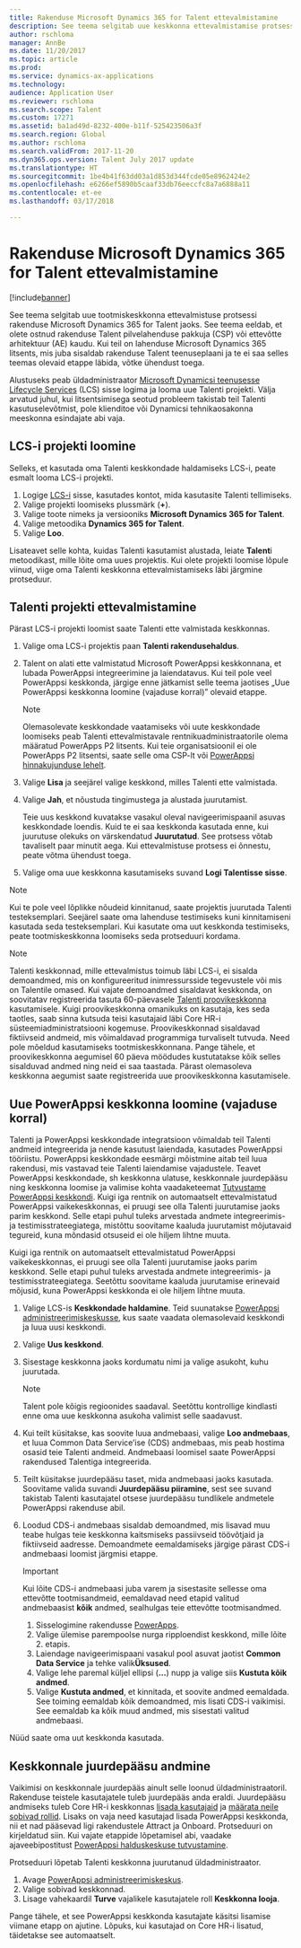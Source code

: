 ```yaml
---
title: Rakenduse Microsoft Dynamics 365 for Talent ettevalmistamine
description: See teema selgitab uue keskkonna ettevalmistamise protsessi rakenduse Microsoft Dynamics 365 for Talent jaoks.
author: rschloma
manager: AnnBe
ms.date: 11/20/2017
ms.topic: article
ms.prod: 
ms.service: dynamics-ax-applications
ms.technology: 
audience: Application User
ms.reviewer: rschloma
ms.search.scope: Talent
ms.custom: 17271
ms.assetid: ba1ad49d-8232-400e-b11f-525423506a3f
ms.search.region: Global
ms.author: rschloma
ms.search.validFrom: 2017-11-20
ms.dyn365.ops.version: Talent July 2017 update
ms.translationtype: HT
ms.sourcegitcommit: 1be4b41f63dd03a1d853d344fcde05e8962424e2
ms.openlocfilehash: e6266ef5890b5caaf33db76eeccfc8a7a6888a11
ms.contentlocale: et-ee
ms.lasthandoff: 03/17/2018

---
```

# <a name="provision-microsoft-dynamics-365-for-talent"></a>Rakenduse Microsoft Dynamics 365 for Talent ettevalmistamine

[!include[banner](includes/banner.md)]

See teema selgitab uue tootmiskeskkonna ettevalmistuse protsessi rakenduse Microsoft Dynamics 365 for Talent jaoks. See teema eeldab, et olete ostnud rakenduse Talent pilvelahenduse pakkuja (CSP) või ettevõtte arhitektuur (AE) kaudu. Kui teil on lahenduse Microsoft Dynamics 365 litsents, mis juba sisaldab rakenduse Talent teenuseplaani ja te ei saa selles teemas olevaid etappe läbida, võtke ühendust toega.

Alustuseks peab üldadministraator [Microsoft Dynamicsi teenusesse Lifecycle Services](http://lcs.dynamics.com) (LCS) sisse logima ja looma uue Talenti projekti. Välja arvatud juhul, kui litsentsimisega seotud probleem takistab teil Talenti kasutuselevõtmist, pole klienditoe või Dynamicsi tehnikaosakonna meeskonna esindajate abi vaja.

## <a name="create-an-lcs-project"></a>LCS-i projekti loomine
Selleks, et kasutada oma Talenti keskkondade haldamiseks LCS-i, peate esmalt looma LCS-i projekti.

1. Logige [LCS-i](https://lcs.dynamics.com/Logon/Index) sisse, kasutades kontot, mida kasutasite Talenti tellimiseks.
2. Valige projekti loomiseks plussmärk (**+**).
3. Valige toote nimeks ja versiooniks **Microsoft Dynamics 365 for Talent**.
4. Valige metoodika **Dynamics 365 for Talent**.
5. Valige **Loo**.

Lisateavet selle kohta, kuidas Talenti kasutamist alustada, leiate **Talent**i metoodikast, mille lõite oma uues projektis. Kui olete projekti loomise lõpule viinud, viige oma Talenti keskkonna ettevalmistamiseks läbi järgmine protseduur.

## <a name="provision-a-talent-project"></a>Talenti projekti ettevalmistamine
Pärast LCS-i projekti loomist saate Talenti ette valmistada keskkonnas.

1. Valige oma LCS-i projektis paan **Talenti rakendusehaldus**.
2. Talent on alati ette valmistatud Microsoft PowerAppsi keskkonnana, et lubada PowerAppsi integreerimine ja laiendatavus. Kui teil pole veel PowerAppsi keskkonda, järgige enne jätkamist selle teema jaotises „Uue PowerAppsi keskkonna loomine (vajaduse korral)” olevaid etappe.

    > [!NOTE]
    > Olemasolevate keskkondade vaatamiseks või uute keskkondade loomiseks peab Talenti ettevalmistavale rentnikuadministraatorile olema määratud PowerApps P2 litsents. Kui teie organisatsioonil ei ole PowerApps P2 litsentsi, saate selle oma CSP-lt või [PowerAppsi hinnakujunduse lehelt](https://powerapps.microsoft.com/en-us/pricing/).

3. Valige **Lisa** ja seejärel valige keskkond, milles Talenti ette valmistada.
4. Valige **Jah**, et nõustuda tingimustega ja alustada juurutamist.

    Teie uus keskkond kuvatakse vasakul oleval navigeerimispaanil asuvas keskkondade loendis. Kuid te ei saa keskkonda kasutada enne, kui juurutuse olekuks on värskendatud **Juurutatud**. See protsess võtab tavaliselt paar minutit aega. Kui ettevalmistuse protsess ei õnnestu, peate võtma ühendust toega.

6. Valige oma uue keskkonna kasutamiseks suvand **Logi Talentisse sisse**.

> [!NOTE]
> Kui te pole veel lõplikke nõudeid kinnitanud, saate projektis juurutada Talenti testeksemplari. Seejärel saate oma lahenduse testimiseks kuni kinnitamiseni kasutada seda testeksemplari. Kui kasutate oma uut keskkonda testimiseks, peate tootmiskeskkonna loomiseks seda protseduuri kordama.

> [!NOTE]
> Talenti keskkonnad, mille ettevalmistus toimub läbi LCS-i, ei sisalda demoandmed, mis on konfigureeritud inimressursside tegevustele või mis on Talentile omased. Kui vajate demoandmed sisaldavat keskkonda, on soovitatav registreerida tasuta 60-päevasele [Talenti proovikeskkonna](https://dynamics.microsoft.com/en-us/talent/overview/) kasutamisele. Kuigi proovikeskkonna omanikuks on kasutaja, kes seda taotles, saab sinna kutsuda teisi kasutajaid läbi Core HR-i süsteemiadministratsiooni kogemuse. Proovikeskkonnad sisaldavad fiktiivseid andmeid, mis võimaldavad programmiga turvaliselt tutvuda. Need pole mõeldud kasutamiseks tootmiskeskkonnana. Pange tähele, et proovikeskkonna aegumisel 60 päeva möödudes kustutatakse kõik selles sisalduvad andmed ning neid ei saa taastada. Pärast olemasoleva keskkonna aegumist saate registreerida uue proovikeskkonna kasutamisele.

## <a name="create-a-new-powerapps-environment-if-required"></a>Uue PowerAppsi keskkonna loomine (vajaduse korral)
Talenti ja PowerAppsi keskkondade integratsioon võimaldab teil Talenti andmeid integreerida ja nende kasutust laiendada, kasutades PowerAppsi tööriistu. PowerAppsi keskkondade eesmärgi mõistmine aitab teil luua rakendusi, mis vastavad teie Talenti laiendamise vajadustele. Teavet PowerAppsi keskkondade, sh keskkonna ulatuse, keskkonnale juurdepääsu ning keskkonna loomise ja valimise kohta vaadaketeemat [Tutvustame PowerAppsi keskkondi](https://powerapps.microsoft.com/en-us/blog/powerapps-environments/). Kuigi iga rentnik on automaatselt ettevalmistatud PowerAppsi vaikekeskkonnas, ei pruugi see olla Talenti juurutamise jaoks parim keskkond. Selle etapi puhul tuleks arvestada andmete integreerimis- ja testimisstrateegiatega, mistõttu soovitame kaaluda juurutamist mõjutavaid tegureid, kuna mõndasid otsuseid ei ole hiljem lihtne muuta. 

Kuigi iga rentnik on automaatselt ettevalmistatud PowerAppsi vaikekeskkonnas, ei pruugi see olla Talenti juurutamise jaoks parim keskkond. Selle etapi puhul tuleks arvestada andmete integreerimis- ja testimisstrateegiatega. Seetõttu soovitame kaaluda juurutamise erinevaid mõjusid, kuna PowerAppsi keskkonda ei ole hiljem lihtne muuta.

1. Valige LCS-is **Keskkondade haldamine**. Teid suunatakse [PowerAppsi administreerimiskeskusse](https://preview.admin.powerapps.com/environments), kus saate vaadata olemasolevaid keskkondi ja luua uusi keskkondi.
2. Valige **Uus keskkond**.
3. Sisestage keskkonna jaoks kordumatu nimi ja valige asukoht, kuhu juurutada.

    > [!NOTE]
    > Talent pole kõigis regioonides saadaval. Seetõttu kontrollige kindlasti enne oma uue keskkonna asukoha valimist selle saadavust.

4. Kui teilt küsitakse, kas soovite luua andmebaasi, valige **Loo andmebaas**, et luua Common Data Service’ise (CDS) andmebaas, mis peab hostima osasid teie Talenti andmeid. Andmebaasi loomisel saate PowerAppsi rakendused Talentiga integreerida.
5. Teilt küsitakse juurdepääsu taset, mida andmebaasi jaoks kasutada. Soovitame valida suvandi **Juurdepääsu piiramine**, sest see suvand takistab Talenti kasutajatel otsese juurdepääsu tundlikele andmetele PowerAppsi rakenduse abil.
6. Loodud CDS-i andmebaas sisaldab demoandmed, mis lisavad muu teabe hulgas teie keskkonna kaitsmiseks passiivseid töövõtjaid ja fiktiivseid aadresse. Demoandmete eemaldamiseks järgige pärast CDS-i andmebaasi loomist järgmisi etappe.

    > [!IMPORTANT]
    > Kui lõite CDS-i andmebaasi juba varem ja sisestasite sellesse oma ettevõtte tootmisandmeid, eemaldavad need etapid valitud andmebaasist **kõik** andmed, sealhulgas teie ettevõtte tootmisandmed.

    1. Sisselogimine rakendusse [PowerApps](https://preview.web.powerapps.com/home).
    2. Valige ülemise parempoolse nurga ripploendist keskkond, mille lõite 2. etapis.
    3. Laiendage navigeerimispaani vasakul pool asuvat jaotist **Common Data Service** ja tehke valik**Üksused**.
    4. Valige lehe paremal küljel ellipsi (**…**) nupp ja valige siis **Kustuta kõik andmed**.
    5. Valige **Kustuta andmed**, et kinnitada, et soovite andmed eemaldada. See toiming eemaldab kõik demoandmed, mis lisati CDS-i vaikimisi. See eemaldab ka kõik muud andmed, mis sisestati valitud andmebaasi.

Nüüd saate oma uut keskkonda kasutada.

## <a name="grant-access-to-the-environment"></a>Keskkonnale juurdepääsu andmine
Vaikimisi on keskkonnale juurdepääs ainult selle loonud üldadministraatoril. Rakenduse teistele kasutajatele tuleb juurdepääs anda eraldi. Juurdepääsu andmiseks tuleb Core HR-i keskkonnas [lisada kasutajaid](../dev-itpro/sysadmin/tasks/create-new-users.md) ja [määrata neile sobivad rollid](../dev-itpro/sysadmin/tasks/assign-users-security-roles.md). Lisaks on vaja need kasutajad lisada PowerAppsi keskkonda, nii et nad pääsevad ligi rakendustele Attract ja Onboard. Protseduuri on kirjeldatud siin. Kui vajate etappide lõpetamisel abi, vaadake ajaveebipostitust [PowerAppsi halduskeskuse tutvustamine](https://powerapps.microsoft.com/en-us/blog/introducing-admin-center-for-powerapps/).

Protseduuri lõpetab Talenti keskkonna juurutanud üldadministraator.

1. Avage [PowerAppsi administreerimiskeskus](https://preview.admin.powerapps.com/environments).
2. Valige sobivad keskkonnad.
3. Lisage vahekaardil **Turve** vajalikele kasutajatele roll  **Keskkonna looja**.

Pange tähele, et see PowerAppsi keskkonda kasutajate käsitsi lisamise viimane etapp on ajutine. Lõpuks, kui kasutajad on Core HR-i lisatud, täidetakse see automaatselt.

